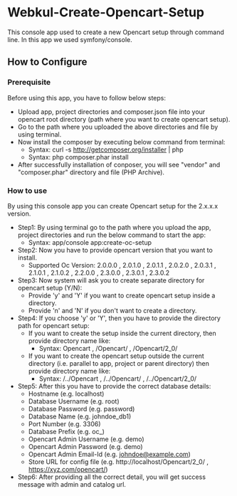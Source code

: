 # Webkul-Create-Opencart-Setup
This console app used to create a new Opencart setup through command line. In this app we used symfony/console.

## How to Configure

### Prerequisite
Before using this app, you have to follow below steps:
- Upload app, project directories and composer.json file into your opencart root directory (path where you want to create opencart setup).
- Go to the path where you uploaded the above directories and file by using terminal.
- Now install the composer by executing below command from terminal:
    - Syntax:  curl -s http://getcomposer.org/installer | php
    - Syntax:  php composer.phar install
- After successfully installation of conposer, you will see "vendor" and "composer.phar" directory and file (PHP Archive).

### How to use
By using this console app you can create Opencart setup for the 2.x.x.x version.
- Step1: By using terminal go to the path where you upload the app, project directories and run the below command to start the app:
    - Syntax:  app/console app:create-oc-setup
- Step2: Now you have to provide opencart version that you want to install.
    - Supported Oc Version: 2.0.0.0 , 2.0.1.0 , 2.0.1.1 , 2.0.2.0 , 2.0.3.1 , 2.1.0.1 , 2.1.0.2 , 2.2.0.0 , 2.3.0.0 , 2.3.0.1 , 2.3.0.2
- Step3: Now system will ask you to create separate directory for opencart setup (Y/N):
    - Provide 'y' and 'Y' if you want to create opencart setup inside a directory.
    - Provide 'n' and 'N' if you don't want to create a directory.
- Step4: If you choose 'y' or 'Y', then you have to provide the directory path for opencart setup:
    - If you want to create the setup inside the current directory, then provide directory name like:
        - Syntax: Opencart , /Opencart/ , /Opencart/2_0/
    - If you want to create the opencart setup outside the current directory (i.e. parallel to app, project or parent directory) then provide directory name like:
        - Syntax: /../Opencart , /../Opencart/ , /../Opencart/2_0/
- Step5: After this you have to provide the correct database details:
    - Hostname                  (e.g. localhost)
    - Database Username         (e.g. root)
    - Database Password         (e.g. password)
    - Database Name             (e.g. johndoe_db1)
    - Port Number               (e.g. 3306)
    - Database Prefix           (e.g. oc_)
    - Opencart Admin Username   (e.g. demo)
    - Opencart Admin Password   (e.g. demo)
    - Opencart Admin Email-Id   (e.g. johndoe@example.com)
    - Store URL for config file (e.g. http://localhost/Opencart/2_0/ , https://xyz.com/opencart/)
- Step6: After providing all the correct detail, you will get success message with admin and catalog url.
